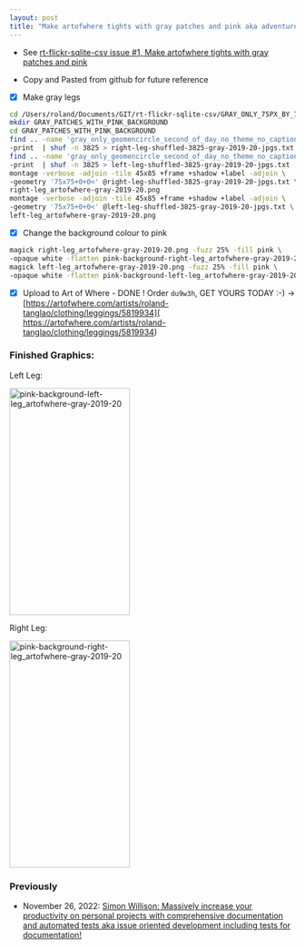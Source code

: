```yaml
---
layout: post
title: "Make artofwhere tights with gray patches and pink aka adventures in issue oriented development "
---
```

* See [rt-flickr-sqlite-csv issue #1, Make artofwhere tights with gray patches and pink](https://github.com/rtanglao/rt-flickr-sqlite-csv/issues/1)

* Copy and Pasted from github for future reference
- [x] Make gray legs
```bash
cd /Users/roland/Documents/GIT/rt-flickr-sqlite-csv/GRAY_ONLY_75PX_BY_75PX_PATCHES
mkdir GRAY_PATCHES_WITH_PINK_BACKGROUND 
cd GRAY_PATCHES_WITH_PINK_BACKGROUND
find .. -name 'gray_only_geomencircle_second_of_day_no_theme_no_caption_roland_flickr_2019_2020.pn*.jpg' \
-print  | shuf -n 3825 > right-leg-shuffled-3825-gray-2019-20-jpgs.txt
find .. -name 'gray_only_geomencircle_second_of_day_no_theme_no_caption_roland_flickr_2019_2020.pn*.jpg' \
-print  | shuf -n 3825 > left-leg-shuffled-3825-gray-2019-20-jpgs.txt
montage -verbose -adjoin -tile 45x85 +frame +shadow +label -adjoin \
-geometry '75x75+0+0<' @right-leg-shuffled-3825-gray-2019-20-jpgs.txt \
right-leg_artofwhere-gray-2019-20.png
montage -verbose -adjoin -tile 45x85 +frame +shadow +label -adjoin \
-geometry '75x75+0+0<' @left-leg-shuffled-3825-gray-2019-20-jpgs.txt \
left-leg_artofwhere-gray-2019-20.png
```
- [x] Change the background colour to pink
```bash
magick right-leg_artofwhere-gray-2019-20.png -fuzz 25% -fill pink \
-opaque white -flatten pink-background-right-leg_artofwhere-gray-2019-20.png
magick left-leg_artofwhere-gray-2019-20.png -fuzz 25% -fill pink \
-opaque white -flatten pink-background-left-leg_artofwhere-gray-2019-20.png
```
- [x] Upload to Art of Where - DONE ! Order `du9w3h`, GET YOURS TODAY :-) -> [https://artofwhere.com/artists/roland-tanglao/clothing/leggings/5819934]( https://artofwhere.com/artists/roland-tanglao/clothing/leggings/5819934)

### Finished Graphics:

Left Leg:

<a data-flickr-embed="true" href="https://www.flickr.com/photos/roland/52533121870/in/dateposted-public/" title="pink-background-left-leg_artofwhere-gray-2019-20"><img src="https://live.staticflickr.com/65535/52533121870_edb80f65e9_w.jpg" width="212" height="400" alt="pink-background-left-leg_artofwhere-gray-2019-20"></a><script async src="//embedr.flickr.com/assets/client-code.js" charset="utf-8"></script>

Right Leg:

<a data-flickr-embed="true" href="https://www.flickr.com/photos/roland/52532929359/in/dateposted-public/" title="pink-background-right-leg_artofwhere-gray-2019-20"><img src="https://live.staticflickr.com/65535/52532929359_8a48f3cda3_w.jpg" width="212" height="400" alt="pink-background-right-leg_artofwhere-gray-2019-20"></a><script async src="//embedr.flickr.com/assets/client-code.js" charset="utf-8"></script>




### Previously

* November 26, 2022: [Simon  Willison: Massively increase your productivity on personal projects  with comprehensive documentation and automated tests aka issue oriented  development including tests for documentation!](http://rolandtanglao.com/2022/11/26/p1-simon-willison-issue-oriented-development-including-documentation-tests/)        
